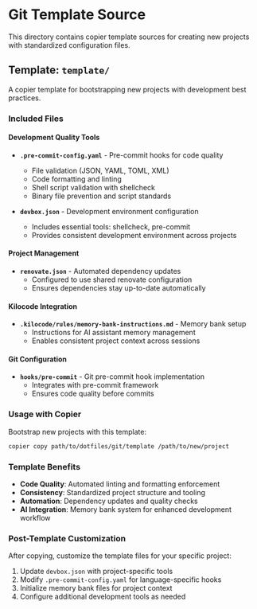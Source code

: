 # Git Template Source

This directory contains copier template sources for creating new projects with standardized configuration files.

## Template: `template/`

A copier template for bootstrapping new projects with development best practices.

### Included Files

#### Development Quality Tools

- **`.pre-commit-config.yaml`** - Pre-commit hooks for code quality
  - File validation (JSON, YAML, TOML, XML)
  - Code formatting and linting
  - Shell script validation with shellcheck
  - Binary file prevention and script standards

- **`devbox.json`** - Development environment configuration
  - Includes essential tools: shellcheck, pre-commit
  - Provides consistent development environment across projects

#### Project Management

- **`renovate.json`** - Automated dependency updates
  - Configured to use shared renovate configuration
  - Ensures dependencies stay up-to-date automatically

#### Kilocode Integration

- **`.kilocode/rules/memory-bank-instructions.md`** - Memory bank setup
  - Instructions for AI assistant memory management
  - Enables consistent project context across sessions

#### Git Configuration

- **`hooks/pre-commit`** - Git pre-commit hook implementation
  - Integrates with pre-commit framework
  - Ensures code quality before commits

### Usage with Copier

Bootstrap new projects with this template:

```bash
copier copy path/to/dotfiles/git/template /path/to/new/project
```

### Template Benefits

- **Code Quality**: Automated linting and formatting enforcement
- **Consistency**: Standardized project structure and tooling
- **Automation**: Dependency updates and quality checks
- **AI Integration**: Memory bank system for enhanced development workflow

### Post-Template Customization

After copying, customize the template files for your specific project:

1. Update `devbox.json` with project-specific tools
2. Modify `.pre-commit-config.yaml` for language-specific hooks
3. Initialize memory bank files for project context
4. Configure additional development tools as needed
